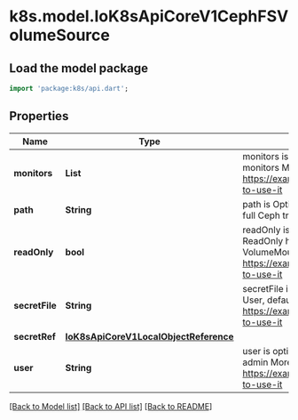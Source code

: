 # k8s.model.IoK8sApiCoreV1CephFSVolumeSource

## Load the model package
```dart
import 'package:k8s/api.dart';
```

## Properties
Name | Type | Description | Notes
------------ | ------------- | ------------- | -------------
**monitors** | **List<String>** | monitors is Required: Monitors is a collection of Ceph monitors More info: https://examples.k8s.io/volumes/cephfs/README.md#how-to-use-it | [default to const []]
**path** | **String** | path is Optional: Used as the mounted root, rather than the full Ceph tree, default is / | [optional] 
**readOnly** | **bool** | readOnly is Optional: Defaults to false (read/write). ReadOnly here will force the ReadOnly setting in VolumeMounts. More info: https://examples.k8s.io/volumes/cephfs/README.md#how-to-use-it | [optional] 
**secretFile** | **String** | secretFile is Optional: SecretFile is the path to key ring for User, default is /etc/ceph/user.secret More info: https://examples.k8s.io/volumes/cephfs/README.md#how-to-use-it | [optional] 
**secretRef** | [**IoK8sApiCoreV1LocalObjectReference**](IoK8sApiCoreV1LocalObjectReference.md) |  | [optional] 
**user** | **String** | user is optional: User is the rados user name, default is admin More info: https://examples.k8s.io/volumes/cephfs/README.md#how-to-use-it | [optional] 

[[Back to Model list]](../README.md#documentation-for-models) [[Back to API list]](../README.md#documentation-for-api-endpoints) [[Back to README]](../README.md)


